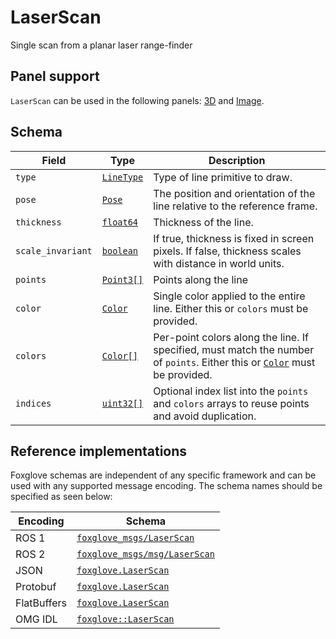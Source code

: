 # LaserScan

Single scan from a planar laser range-finder

## Panel support

<!--TODO: Link missing documentation when available-->

`LaserScan` can be used in the following panels: [3D](#) and [Image](#).

## Schema

| Field             | Type                                     | Description                                                                                                                              |
| ----------------- | ---------------------------------------- | ---------------------------------------------------------------------------------------------------------------------------------------- |
| `type`            | [`LineType`](./enum-line-type.md)        | Type of line primitive to draw.                                                                                                          |
| `pose`            | [`Pose`](./pose.md)                      | The position and orientation of the line relative to the reference frame.                                                                |
| `thickness`       | [`float64`](./built-in-types.md#float64) | Thickness of the line.                                                                                                                   |
| `scale_invariant` | [`boolean`](./built-in-types.md#boolean) | If true, thickness is fixed in screen pixels. If false, thickness scales with distance in world units.                                   |
| `points`          | [`Point3[]`](./point3.md)                | Points along the line                                                                                                                    |
| `color`           | [`Color`](./color.md)                    | Single color applied to the entire line. Either this or `colors` must be provided.                                                       |
| `colors`          | [`Color[]`](./color.md)                  | Per-point colors along the line. If specified, must match the number of `points`. Either this or [`Color`](./color.md) must be provided. |
| `indices`         | [`uint32[]`](./built-in-types.md#uint32) | Optional index list into the `points` and `colors` arrays to reuse points and avoid duplication.                                         |

## Reference implementations

Foxglove schemas are independent of any specific framework and can be used with any supported message encoding. The schema names should be specified as seen below:

| Encoding    | Schema                                                                                                            |
| ----------- | ----------------------------------------------------------------------------------------------------------------- |
| ROS 1       | [`foxglove_msgs/LaserScan`](https://docs.ros.org/en/noetic/api/sensor_msgs/html/msg/LaserScan.html)               |
| ROS 2       | [`foxglove_msgs/msg/LaserScan`](https://docs.ros2.org/foxy/api/sensor_msgs/msg/LaserScan.html)                    |
| JSON        | [`foxglove.LaserScan`](https://github.com/foxglove/foxglove-sdk/blob/main/schemas/jsonschema/LaserScan.json)      |
| Protobuf    | [`foxglove.LaserScan`](https://github.com/foxglove/foxglove-sdk/blob/main/schemas/proto/foxglove/LaserScan.proto) |
| FlatBuffers | [`foxglove.LaserScan`](https://github.com/foxglove/foxglove-sdk/blob/main/schemas/flatbuffer/LaserScan.fbs)       |
| OMG IDL     | [`foxglove::LaserScan`](https://github.com/foxglove/foxglove-sdk/blob/main/schemas/omgidl/foxglove/LaserScan.idl) |
